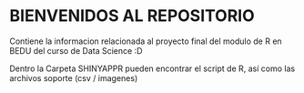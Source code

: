 # BIENVENIDOS AL REPOSITORIO

Contiene la informacion relacionada al proyecto final del modulo de R en BEDU del curso de Data Science :D 

Dentro la Carpeta SHINYAPPR pueden encontrar el script de R, así como las archivos soporte (csv / imagenes)
